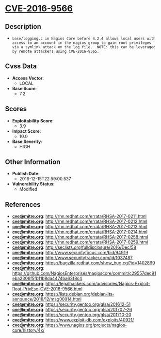 
# [CVE-2016-9566](http://rhn.redhat.com/errata/RHSA-2017-0211.html)

## Description

- `base/logging.c in Nagios Core before 4.2.4 allows local users with access to an account in the nagios group to gain root privileges via a symlink attack on the log file.  NOTE: this can be leveraged by remote attackers using CVE-2016-9565.`

## Cvss Data

- **Access Vector**:
  - LOCAL
- **Base Score**:
  - 7.2

## Scores

- **Exploitability Score**:
  - 3.9
- **Impact Score**:
  - 10.0
- **Base Severity**:
  - HIGH

## Other Information

- **Publish Date**:
  - 2016-12-15T22:59:00.537
- **Vulnerability Status**:
  - Modified

## References

- **cve@mitre.org**: http://rhn.redhat.com/errata/RHSA-2017-0211.html
- **cve@mitre.org**: http://rhn.redhat.com/errata/RHSA-2017-0212.html
- **cve@mitre.org**: http://rhn.redhat.com/errata/RHSA-2017-0213.html
- **cve@mitre.org**: http://rhn.redhat.com/errata/RHSA-2017-0214.html
- **cve@mitre.org**: http://rhn.redhat.com/errata/RHSA-2017-0258.html
- **cve@mitre.org**: http://rhn.redhat.com/errata/RHSA-2017-0259.html
- **cve@mitre.org**: http://seclists.org/fulldisclosure/2016/Dec/58
- **cve@mitre.org**: http://www.securityfocus.com/bid/94919
- **cve@mitre.org**: http://www.securitytracker.com/id/1037487
- **cve@mitre.org**: https://bugzilla.redhat.com/show_bug.cgi?id=1402869
- **cve@mitre.org**: https://github.com/NagiosEnterprises/nagioscore/commit/c29557dec91eba2306f5fb11b8da4474ba63f8c4
- **cve@mitre.org**: https://legalhackers.com/advisories/Nagios-Exploit-Root-PrivEsc-CVE-2016-9566.html
- **cve@mitre.org**: https://lists.debian.org/debian-lts-announce/2018/12/msg00014.html
- **cve@mitre.org**: https://security.gentoo.org/glsa/201612-51
- **cve@mitre.org**: https://security.gentoo.org/glsa/201702-26
- **cve@mitre.org**: https://security.gentoo.org/glsa/201710-20
- **cve@mitre.org**: https://www.exploit-db.com/exploits/40921/
- **cve@mitre.org**: https://www.nagios.org/projects/nagios-core/history/4x/
